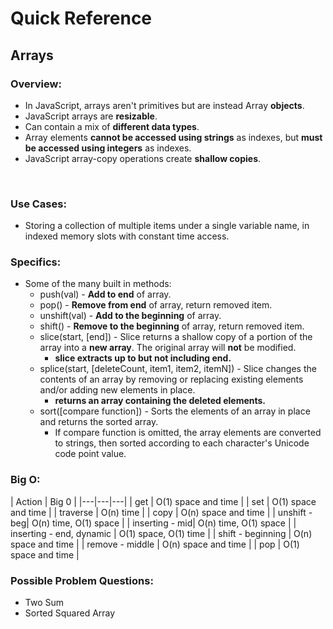 # Quick Reference

## Arrays

### Overview:

  - In JavaScript, arrays aren't primitives but are instead Array **objects**.
  - JavaScript arrays are **resizable**.
  - Can contain a mix of **different data types**. 
  - Array elements **cannot be accessed using strings** as indexes, but **must be accessed using integers** as indexes.
  - JavaScript array-copy operations create **shallow copies**.
<br>

### Use Cases:

  - Storing a collection of multiple items under a single variable name, in indexed memory slots with constant time access.


### Specifics:

  - Some of the many built in methods:
    - push(val) - **Add to end** of array.
    - pop() - **Remove from end** of array, return removed item.
    - unshift(val) - **Add to the beginning** of array.
    - shift() - **Remove to the beginning** of array, return removed item.
    - slice(start, [end]) - Slice returns a shallow copy of a portion of the array into a **new array**. The original array will **not** be modified.
      - **slice extracts up to but not including end.**
    - splice(start, [deleteCount, item1, item2, itemN]) - Slice changes the contents of an array by removing or replacing existing elements and/or adding new elements in place.
      - **returns an array containing the deleted elements.**
    - sort([compare function]) - Sorts the elements of an array in place and returns the sorted array. 
      - If compare function is omitted, the array elements are converted to strings, then sorted according to each character's Unicode code point value.

### Big O:

| Action  | Big 0  |
|---|---|---|
|  get | O(1) space and time  |
|  set | O(1) space and time  |
| traverse | O(n) time  |
| copy | O(n) space and time  |
|  unshift - beg| O(n) time, O(1) space |
|  inserting - mid| O(n) time, O(1) space |
|  inserting - end, dynamic | O(1) space, O(1) time |
|  shift - beginning | O(n) space and time  |
|  remove - middle | O(n) space and time  |
|  pop | O(1) space and time |

### Possible Problem Questions:

  - Two Sum
  - Sorted Squared Array